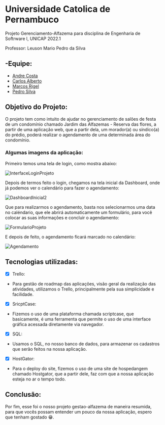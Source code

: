 # Universidade Catolica de Pernambuco

Projeto Gerenciamento-Alfazema para disciplina de Engenharia de Softrware I, UNICAP 2022.1

Professor: Leuson Mario Pedro da Silva

## -Equipe:

- [Andre Costa](https://github.com/andrecosta20)
- [Carlos Alberto](https://github.com/CarlosJr20)
- [Marcos Rigel](https://github.com/MarcosRigel)
- [Pedro Silva](https://github.com/PedroSilvaBarros)


## Objetivo do Projeto:

O projeto tem como intuito de ajudar no gerenciamento de salões de festa de um condomínio chamado Jardim das Alfazemas - Reserva das flores, 
a partir de uma aplicação web, que a partir dela, um morador(a) ou síndico(a) do prédio,  poderá realizar o agendamento de uma determinada área do condomínio.

### Algumas imagens da aplicação:

Primeiro temos uma tela de login, como mostra abaixo:

![InterfaceLoginProjeto](https://user-images.githubusercontent.com/59017718/171933957-f1a9d300-4639-4e0a-b223-060a625e3ada.png)

Depois de termos feito o login, chegamos na tela inicial da Dashboard, onde já podemos ver o calendário para fazer o agendamento:

![DashboardInicial2](https://user-images.githubusercontent.com/59017718/171937566-bb25c453-423f-4c91-9913-24858118bd04.png)

Que para realizarmos o agendamento, basta nos selecionarmos uma data no caléndario, que ele abrirá automaticamente um formulário, para você colocar as suas informações
e concluir o agendamento:

![FormularioProjeto](https://user-images.githubusercontent.com/59017718/171938791-4051dc9b-5046-40f7-b7cd-29c5b6fa2116.png)

E depois de feito, o agendamento ficará marcado no calendário:

![Agendamento](https://user-images.githubusercontent.com/59017718/171939239-5e8eea0f-8f2e-4250-867b-cb6c64aabe51.png)

## Tecnologias utilizadas: 

- [X] Trello:
- Para gestão de roadmap das aplicações, visão geral da realização das atividades, utilizamos o Trello, principalmente pela sua simplicidade e facilidade.
- [X] SricptCase:
- Fizemos o uso de uma plataforma chamada scriptcase, que basicamente, é uma ferramenta que permite o uso de uma interface gráfica acessada diretamente via navegador.
- [x] SQL:
- Usamos o SQL, no nosso banco de dados, para armazenar os cadastros que serão feitos na nossa aplicação.
- [x] HostGator:
- Para o deploy do site, fizemos o uso de uma site de hospedangem chamado Hostgator, que a partir dele, faz com que a nossa aplicação esteja no ar o tempo todo.

## Conclusão:

Por fim, esse foi o nosso projeto gestao-alfazema de maneira resumida, para que vocês possam entender um pouco da nossa aplicação, espero que tenham gostado 😁.
